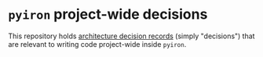 # `pyiron` project-wide decisions

This repository holds [architecture decision records](https://github.com/joelparkerhenderson/architecture-decision-record) (simply "decisions") that are relevant to writing code project-wide inside `pyiron`.